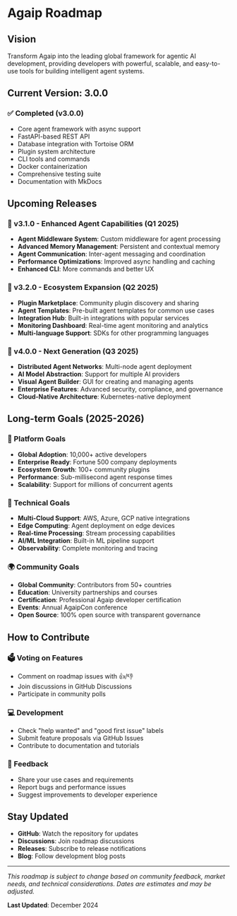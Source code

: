 # Agaip Roadmap

## Vision
Transform Agaip into the leading global framework for agentic AI development, providing developers with powerful, scalable, and easy-to-use tools for building intelligent agent systems.

## Current Version: 3.0.0

### ✅ Completed (v3.0.0)
- Core agent framework with async support
- FastAPI-based REST API
- Database integration with Tortoise ORM
- Plugin system architecture
- CLI tools and commands
- Docker containerization
- Comprehensive testing suite
- Documentation with MkDocs

## Upcoming Releases

### 🚧 v3.1.0 - Enhanced Agent Capabilities (Q1 2025)
- **Agent Middleware System**: Custom middleware for agent processing
- **Advanced Memory Management**: Persistent and contextual memory
- **Agent Communication**: Inter-agent messaging and coordination
- **Performance Optimizations**: Improved async handling and caching
- **Enhanced CLI**: More commands and better UX

### 🔮 v3.2.0 - Ecosystem Expansion (Q2 2025)
- **Plugin Marketplace**: Community plugin discovery and sharing
- **Agent Templates**: Pre-built agent templates for common use cases
- **Integration Hub**: Built-in integrations with popular services
- **Monitoring Dashboard**: Real-time agent monitoring and analytics
- **Multi-language Support**: SDKs for other programming languages

### 🌟 v4.0.0 - Next Generation (Q3 2025)
- **Distributed Agent Networks**: Multi-node agent deployment
- **AI Model Abstraction**: Support for multiple AI providers
- **Visual Agent Builder**: GUI for creating and managing agents
- **Enterprise Features**: Advanced security, compliance, and governance
- **Cloud-Native Architecture**: Kubernetes-native deployment

## Long-term Goals (2025-2026)

### 🎯 Platform Goals
- **Global Adoption**: 10,000+ active developers
- **Enterprise Ready**: Fortune 500 company deployments
- **Ecosystem Growth**: 100+ community plugins
- **Performance**: Sub-millisecond agent response times
- **Scalability**: Support for millions of concurrent agents

### 🔧 Technical Goals
- **Multi-Cloud Support**: AWS, Azure, GCP native integrations
- **Edge Computing**: Agent deployment on edge devices
- **Real-time Processing**: Stream processing capabilities
- **AI/ML Integration**: Built-in ML pipeline support
- **Observability**: Complete monitoring and tracing

### 🌍 Community Goals
- **Global Community**: Contributors from 50+ countries
- **Education**: University partnerships and courses
- **Certification**: Professional Agaip developer certification
- **Events**: Annual AgaipCon conference
- **Open Source**: 100% open source with transparent governance

## How to Contribute

### 🗳️ Voting on Features
- Comment on roadmap issues with 👍/👎
- Join discussions in GitHub Discussions
- Participate in community polls

### 💻 Development
- Check "help wanted" and "good first issue" labels
- Submit feature proposals via GitHub Issues
- Contribute to documentation and tutorials

### 📢 Feedback
- Share your use cases and requirements
- Report bugs and performance issues
- Suggest improvements to developer experience

## Stay Updated

- **GitHub**: Watch the repository for updates
- **Discussions**: Join roadmap discussions
- **Releases**: Subscribe to release notifications
- **Blog**: Follow development blog posts

---

*This roadmap is subject to change based on community feedback, market needs, and technical considerations. Dates are estimates and may be adjusted.*

**Last Updated**: December 2024
